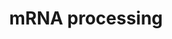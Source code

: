 ---
annotations:
- id: PW:0000100
  parent: regulatory pathway
  type: Pathway Ontology
  value: transcription pathway
- id: PW:0001073
  parent: regulatory pathway
  type: Pathway Ontology
  value: spliceosome pathway
authors:
- Nsalomonis
- MaintBot
- AlexanderPico
- MartijnVanIersel
- Khanspers
- Ddigles
- Zari
- Mkutmon
- Andrewlmason
- Fehrhart
- Eweitz
- Egonw
citedin:
- link: PMC8421385
  title: Disrupting biological sensors of force promotes tissue regeneration in large
    organisms (2021)
- link: PMC7410313
  title: Gene expression regulated by abatacept associated with methotrexate and correlation
    with disease activity in rheumatoid arthritis (2020)
- link: PMC7339012
  title: Hematopoietic stem-cell senescence and myocardial repair - Coronary artery
    disease genotype/phenotype analysis of post-MI myocardial regeneration response
    induced by CABG/CD133+ bone marrow hematopoietic stem cell treatment in RCT PERFECT
    Phase 3 (2020)
- link: PMC5016863
  title: RNA-Seq analysis of seasonal and individual variation in blood transcriptomes
    of healthy managed bottlenose dolphins (2016)
- link: PMC7152183
  title: Bioactivity and Synthesis of Diarylheptanoids From Alpinia officinarum (2016)
- link: PMC3570375
  title: Detection of biomarkers for Hepatocellular Carcinoma using a hybrid univariate
    gene selection methods (2012)
- link: PMC2896198
  title: 'AltAnalyze and DomainGraph: analyzing and visualizing exon expression data
    (2010)'
- link: PMC4164264
  title: Diarylheptanoids from Alpinia officinarum Cause Distinct but Overlapping
    Effects on the Translatome of B Lymphoblastoid Cells (2014)
communities: []
description: 'This process describes the conversion of precursor messenger RNA into
  mature messenger RNA (mRNA).  The pre-mRNA molecule undergoes three main modifications.
  These modifications are 5'' capping, 3'' polyadenylation, and RNA splicing, which
  occur in the cell nucleus before the RNA is translated.  5'' Capping: Capping of
  the pre-mRNA involves the addition of 7-methylguanosine (m7G) to the 5'' end. The
  cap protects the 5'' end of the primary RNA transcript from attack by ribonucleases
  that have specificity to the 3''5'' phosphodiester bonds.  3'' Processing: The pre-mRNA
  processing at the 3'' end of the RNA molecule involves cleavage of its 3'' end and
  then the addition of about 200 adenine residues to form a poly(A) tail. As the poly(A)
  tails is synthesised, it binds multiple copies of poly(A) binding protein, which
  protects the 3''end from ribonuclease digestion.  Splicing: RNA splicing is the
  process by which introns, regions of RNA that do not code for protein, are removed
  from the pre-mRNA and the remaining exons connected to re-form a single continuous
  molecule.   Description adapted from Wikipedia: http://en.wikipedia.org/wiki/Post-transcriptional_modification  Pathway
  adapted from http://www.reactome.org.  Proteins on this pathway have targeted assays
  available via the [CPTAC Assay Portal](https://assays.cancer.gov/available_assays?wp_id=WP411).'
last-edited: 2025-03-03
ndex: 4416420a-8b61-11eb-9e72-0ac135e8bacf
organisms:
- Homo sapiens
redirect_from:
- /index.php/Pathway:WP411
- /instance/WP411
- /instance/WP411_r137478
revision: r137478
schema-jsonld:
- '@context': https://schema.org/
  '@id': https://wikipathways.github.io/pathways/WP411.html
  '@type': Dataset
  creator:
    '@type': Organization
    name: WikiPathways
  description: 'This process describes the conversion of precursor messenger RNA into
    mature messenger RNA (mRNA).  The pre-mRNA molecule undergoes three main modifications.
    These modifications are 5'' capping, 3'' polyadenylation, and RNA splicing, which
    occur in the cell nucleus before the RNA is translated.  5'' Capping: Capping
    of the pre-mRNA involves the addition of 7-methylguanosine (m7G) to the 5'' end.
    The cap protects the 5'' end of the primary RNA transcript from attack by ribonucleases
    that have specificity to the 3''5'' phosphodiester bonds.  3'' Processing: The
    pre-mRNA processing at the 3'' end of the RNA molecule involves cleavage of its
    3'' end and then the addition of about 200 adenine residues to form a poly(A)
    tail. As the poly(A) tails is synthesised, it binds multiple copies of poly(A)
    binding protein, which protects the 3''end from ribonuclease digestion.  Splicing:
    RNA splicing is the process by which introns, regions of RNA that do not code
    for protein, are removed from the pre-mRNA and the remaining exons connected to
    re-form a single continuous molecule.   Description adapted from Wikipedia: http://en.wikipedia.org/wiki/Post-transcriptional_modification  Pathway
    adapted from http://www.reactome.org.  Proteins on this pathway have targeted
    assays available via the [CPTAC Assay Portal](https://assays.cancer.gov/available_assays?wp_id=WP411).'
  keywords:
  - ATP
  - BRUNOL4
  - C20orf14
  - CD2BP2
  - CDC40
  - CLK1
  - CLK2
  - CLK3
  - CLK4
  - CPSF1
  - CPSF2
  - CPSF3
  - CPSF4
  - CSTF1
  - CSTF2
  - CSTF2T
  - CSTF3
  - CUGBP1
  - CUGBP2
  - DDX1
  - DDX20
  - DHX15
  - DHX16
  - DHX38
  - DHX8
  - DHX9
  - DICER1
  - DNAJC8
  - FNBP3
  - FUS
  - FUSIP1
  - GMP
  - HEAB
  - HNRPA1
  - HNRPA2B1
  - HNRPA3P1
  - HNRPAB
  - HNRPC
  - HNRPD
  - HNRPH1
  - HNRPH2
  - HNRPK
  - HNRPL
  - HNRPM
  - HNRPR
  - HNRPU
  - HRMT1L1
  - HRMT1L2
  - LSM2
  - LSM7
  - METTL3
  - NCBP1
  - NCBP2
  - NONO
  - NSEP1
  - NUDT21
  - NXF1
  - PABPN1
  - PAPOLA
  - PCBP2
  - PHF5A
  - POLR2A
  - PPM1G
  - PRPF18
  - PRPF3
  - PRPF4
  - PRPF4B
  - PRPF8
  - PSKH1
  - PTBP1
  - PTBP2
  - RBM17
  - RBM5
  - RBMX
  - RNGTT
  - RNMT
  - RNPC2
  - RNPS1
  - RNU2
  - SF3A1
  - SF3A2
  - SF3A3
  - SF3B1
  - SF3B2
  - SF3B3
  - SF3B4
  - SF3B5
  - SF4
  - SFPQ
  - SFRS1
  - SFRS10
  - SFRS12
  - SFRS14
  - SFRS16
  - SFRS2
  - SFRS3
  - SFRS4
  - SFRS5
  - SFRS6
  - SFRS7
  - SFRS8
  - SFRS9
  - SMC1L1
  - SNRP70
  - SNRPA
  - SNRPA1
  - SNRPB
  - SNRPB2
  - SNRPD1
  - SNRPD2
  - SNRPD3
  - SNRPE
  - SNRPF
  - SNRPG
  - SNRPN
  - SPOP
  - SRP54
  - SRPK1
  - SRPK2
  - SRRM1
  - SSFA1
  - SUPT5H
  - TMP21
  - TXNL4A
  - U2AF1
  - U2AF2
  - U5-116KD
  - WDR57
  - XRN2
  license: CC0
  name: mRNA processing
seo: CreativeWork
title: mRNA processing
wpid: WP411
---